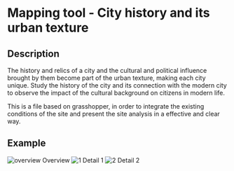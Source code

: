 # Mapping tool - City history and its urban texture

## Description
The history and relics of a city and the cultural and political influence brought by them become part of the urban texture, making each city unique. Study the history of the city and its connection with the modern city to observe the impact of the cultural background on citizens in modern life.

This is a file based on grasshopper, in order to integrate the existing conditions of the site and present the site analysis in a effective and clear way.

## Example
![overview](https://user-images.githubusercontent.com/88953049/130400550-82e7ea40-f262-4a9b-b8e7-34364dc24cda.JPG)
Overview
![1](https://user-images.githubusercontent.com/88953049/130400560-c6ed95d2-32d5-47c1-9cb8-73cede3e8189.JPG)
Detail 1
![2](https://user-images.githubusercontent.com/88953049/130400572-1c9485ea-882b-4e8b-b502-c4ee81aa51ef.JPG)
Detail 2

